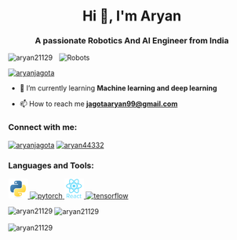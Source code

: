 <h1 align="center">Hi 👋, I'm Aryan</h1>
<h3 align="center">A passionate Robotics And AI Engineer from India</h3>
<img align ="right" alt ="Robots" width="400" src ="https://media.newyorker.com/photos/5bedc34eafa1cb5e0abcac44/master/w_2560%2Cc_limit/181126_r33278.gif">

<p align="left"> <img src="https://komarev.com/ghpvc/?username=aryan21129&label=Profile%20views&color=0e75b6&style=flat" alt="aryan21129" /> </p>

<p align="left"> <a href="https://twitter.com/aryanjagota" target="blank"><img src="https://img.shields.io/twitter/follow/aryanjagota?logo=twitter&style=for-the-badge" alt="aryanjagota" /></a> </p>

- 🌱 I’m currently learning **Machine learning and deep learning**

- 📫 How to reach me **jagotaaryan99@gmail.com**

<h3 align="left">Connect with me:</h3>
<p align="left">
<a href="https://twitter.com/aryanjagota" target="blank"><img align="center" src="https://raw.githubusercontent.com/rahuldkjain/github-profile-readme-generator/master/src/images/icons/Social/twitter.svg" alt="aryanjagota" height="30" width="40" /></a>
<a href="https://kaggle.com/aryan44332" target="blank"><img align="center" src="https://raw.githubusercontent.com/rahuldkjain/github-profile-readme-generator/master/src/images/icons/Social/kaggle.svg" alt="aryan44332" height="30" width="40" /></a>
</p>

<h3 align="left">Languages and Tools:</h3>
<p align="left"> <a href="https://www.python.org" target="_blank" rel="noreferrer"> <img src="https://raw.githubusercontent.com/devicons/devicon/master/icons/python/python-original.svg" alt="python" width="40" height="40"/> </a> <a href="https://pytorch.org/" target="_blank" rel="noreferrer"> <img src="https://www.vectorlogo.zone/logos/pytorch/pytorch-icon.svg" alt="pytorch" width="40" height="40"/> </a> <a href="https://reactjs.org/" target="_blank" rel="noreferrer"> <img src="https://raw.githubusercontent.com/devicons/devicon/master/icons/react/react-original-wordmark.svg" alt="react" width="40" height="40"/> </a> <a href="https://www.tensorflow.org" target="_blank" rel="noreferrer"> <img src="https://www.vectorlogo.zone/logos/tensorflow/tensorflow-icon.svg" alt="tensorflow" width="40" height="40"/> </a> </p>

<p><img align="left" src="https://github-readme-stats.vercel.app/api/top-langs?username=aryan21129&show_icons=true&locale=en&layout=compact" alt="aryan21129" /></p>

<p>&nbsp;<img align="center" src="https://github-readme-stats.vercel.app/api?username=aryan21129&show_icons=true&locale=en" alt="aryan21129" /></p>

<p><img align="center" src="https://github-readme-streak-stats.herokuapp.com/?user=aryan21129&" alt="aryan21129" /></p>
